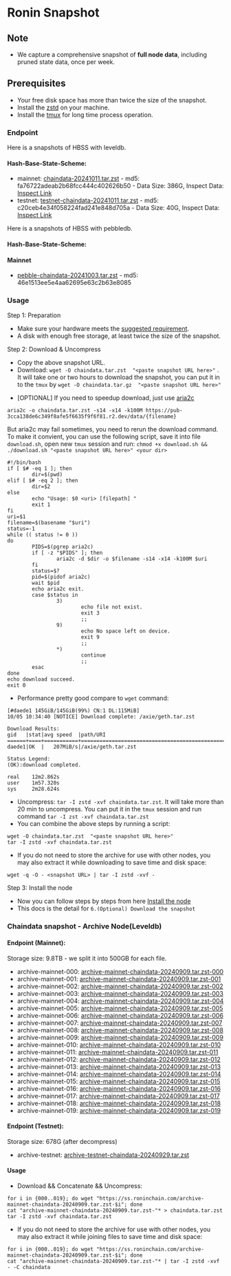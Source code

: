 # Ronin Snapshot

## Note
- We capture a comprehensive snapshot of **full node data**, including pruned state data, once per week.

## Prerequisites
- Your free disk space has more than twice the size of the snapshot.
- Install the [zstd](https://github.com/facebook/zstd) on your machine.
- Install the [tmux](https://github.com/tmux/tmux/wiki/Installing) for long time process operation.


### Endpoint

Here is a snapshots of HBSS with leveldb.

#### Hash-Base-State-Scheme:

- mainnet: [chaindata-20241011.tar.zst](https://pub-3cca138de6c349f8afe5f6635f9f6f81.r2.dev/data/chaindata-20241011.tar.zst) - md5: fa76722adeab2b68fcc444c402626b50 - Data Size: 386G, Inspect Data: [Inspect Link](https://pub-3cca138de6c349f8afe5f6635f9f6f81.r2.dev/data/inspect-data-20241011.txt)
- testnet: [testnet-chaindata-20241011.tar.zst](https://pub-3cca138de6c349f8afe5f6635f9f6f81.r2.dev/data/testnet-chaindata-20241011.tar.zst) - md5: c20ceb4e34f058224fad241e848d705a - Data Size: 40G, Inspect Data: [Inspect Link](https://pub-3cca138de6c349f8afe5f6635f9f6f81.r2.dev/data/testnet-inspect-data-20241011.txt)

Here is a snapshots of HBSS with pebbledb.

#### Hash-Base-State-Scheme:

#### Mainnet
- [pebble-chaindata-20241003.tar.zst](https://pub-3cca138de6c349f8afe5f6635f9f6f81.r2.dev/data/pebble-chaindata-20241003.tar.zst) - md5: 46e1513ee5e4aa62695e63c2b63e8085

### Usage

Step 1: Preparation
- Make sure your hardware meets the [suggested requirement](https://docs.roninchain.com/docs/node-operators/mainnet/non-validator#install-the-node).
- A disk with enough free storage, at least twice the size of the snapshot.

Step 2: Download & Uncompress
- Copy the above snapshot URL.
- Download:  `wget -O chaindata.tar.zst  "<paste snapshot URL here>"` . It will take one or two hours to download the snapshot, you can put it in to the `tmux` by `wget -O chaindata.tar.gz  "<paste snapshot URL here>"`


* [OPTIONAL] If you need to speedup download, just use [aria2c](https://github.com/aria2/aria2)
```
aria2c -o chaindata.tar.zst -s14 -x14 -k100M https://pub-3cca138de6c349f8afe5f6635f9f6f81.r2.dev/data/{filename}
```

But aria2c may fail sometimes, you need to rerun the download command. To make it convient, you can use the following script, save it into file `download.sh`, open new `tmux` session and run: `chmod +x download.sh && ./download.sh "<paste snapshot URL here>" <your dir>`
```
#!/bin/bash
if [ $# -eq 1 ]; then
        dir=$(pwd)
elif [ $# -eq 2 ]; then
        dir=$2
else
        echo "Usage: $0 <uri> [filepath] "
        exit 1
fi
uri=$1
filename=$(basename "$uri")
status=-1
while (( status != 0 ))
do
        PIDS=$(pgrep aria2c)
        if [ -z "$PIDS" ]; then
                aria2c -d $dir -o $filename -s14 -x14 -k100M $uri
        fi
        status=$?
        pid=$(pidof aria2c)
        wait $pid
        echo aria2c exit.
        case $status in
                3)
                        echo file not exist.
                        exit 3
                        ;;
                9)
                        echo No space left on device.
                        exit 9
                        ;;
                *)
                        continue
                        ;;
        esac
done
echo download succeed.
exit 0
```

- Performance pretty good compare to `wget` command:

```
[#daede1 145GiB/145GiB(99%) CN:1 DL:115MiB]
10/05 10:34:40 [NOTICE] Download complete: /axie/geth.tar.zst

Download Results:
gid   |stat|avg speed  |path/URI
======+====+===========+=======================================================
daede1|OK  |   207MiB/s|/axie/geth.tar.zst

Status Legend:
(OK):download completed.

real    12m2.862s
user    1m57.320s
sys     2m28.624s
```

- Uncompress: `tar -I zstd -xvf chaindata.tar.zst`. It will take more than 20 min to uncompress. You can put it in the `tmux` session and run command `tar -I zst -xvf chaindata.tar.zst`
- You can combine the above steps by running a script:

```
wget -O chaindata.tar.zst  "<paste snapshot URL here>"
tar -I zstd -xvf chaindata.tar.zst
```


- If you do not need to store the archive for use with other nodes, you may also extract it while downloading to save time and disk space:
```
wget -q -O - <snapshot URL> | tar -I zstd -xvf -
```


Step 3: Install the node
- Now you can follow steps by steps from here [Install the node ](https://docs.roninchain.com/docs/node-operators/mainnet/non-validator#install-the-node)
- This docs is the detail for `6.(Optional) Download the snapshot`


### Chaindata snapshot - Archive Node(Leveldb)
#### Endpoint (Mainnet):

Storage size: 9.8TB - we split it into 500GB for each file.

- archive-mainnet-000: [archive-mainnet-chaindata-20240909.tar.zst-000](https://ss.roninchain.com/archive-mainnet-chaindata-20240909.tar.zst-000)
- archive-mainnet-001: [archive-mainnet-chaindata-20240909.tar.zst-001](https://ss.roninchain.com/archive-mainnet-chaindata-20240909.tar.zst-001)
- archive-mainnet-002: [archive-mainnet-chaindata-20240909.tar.zst-002](https://ss.roninchain.com/archive-mainnet-chaindata-20240909.tar.zst-002)
- archive-mainnet-003: [archive-mainnet-chaindata-20240909.tar.zst-003](https://ss.roninchain.com/archive-mainnet-chaindata-20240909.tar.zst-003)
- archive-mainnet-004: [archive-mainnet-chaindata-20240909.tar.zst-004](https://ss.roninchain.com/archive-mainnet-chaindata-20240909.tar.zst-004)
- archive-mainnet-005: [archive-mainnet-chaindata-20240909.tar.zst-005](https://ss.roninchain.com/archive-mainnet-chaindata-20240909.tar.zst-005)
- archive-mainnet-006: [archive-mainnet-chaindata-20240909.tar.zst-006](https://ss.roninchain.com/archive-mainnet-chaindata-20240909.tar.zst-006)
- archive-mainnet-007: [archive-mainnet-chaindata-20240909.tar.zst-007](https://ss.roninchain.com/archive-mainnet-chaindata-20240909.tar.zst-007)
- archive-mainnet-008: [archive-mainnet-chaindata-20240909.tar.zst-008](https://ss.roninchain.com/archive-mainnet-chaindata-20240909.tar.zst-008)
- archive-mainnet-009: [archive-mainnet-chaindata-20240909.tar.zst-009](https://ss.roninchain.com/archive-mainnet-chaindata-20240909.tar.zst-009)
- archive-mainnet-010: [archive-mainnet-chaindata-20240909.tar.zst-010](https://ss.roninchain.com/archive-mainnet-chaindata-20240909.tar.zst-010)
- archive-mainnet-011: [archive-mainnet-chaindata-20240909.tar.zst-011](https://ss.roninchain.com/archive-mainnet-chaindata-20240909.tar.zst-011)
- archive-mainnet-012: [archive-mainnet-chaindata-20240909.tar.zst-012](https://ss.roninchain.com/archive-mainnet-chaindata-20240909.tar.zst-012)
- archive-mainnet-013: [archive-mainnet-chaindata-20240909.tar.zst-013](https://ss.roninchain.com/archive-mainnet-chaindata-20240909.tar.zst-013)
- archive-mainnet-014: [archive-mainnet-chaindata-20240909.tar.zst-014](https://ss.roninchain.com/archive-mainnet-chaindata-20240909.tar.zst-014)
- archive-mainnet-015: [archive-mainnet-chaindata-20240909.tar.zst-015](https://ss.roninchain.com/archive-mainnet-chaindata-20240909.tar.zst-015)
- archive-mainnet-016: [archive-mainnet-chaindata-20240909.tar.zst-016](https://ss.roninchain.com/archive-mainnet-chaindata-20240909.tar.zst-016)
- archive-mainnet-017: [archive-mainnet-chaindata-20240909.tar.zst-017](https://ss.roninchain.com/archive-mainnet-chaindata-20240909.tar.zst-017)
- archive-mainnet-018: [archive-mainnet-chaindata-20240909.tar.zst-018](https://ss.roninchain.com/archive-mainnet-chaindata-20240909.tar.zst-018)
- archive-mainnet-019: [archive-mainnet-chaindata-20240909.tar.zst-019](https://ss.roninchain.com/archive-mainnet-chaindata-20240909.tar.zst-019)

#### Endpoint (Testnet):

Storage size: 678G (after decompress)

- archive-testnet: [archive-testnet-chaindata-20240929.tar.zst](https://pub-3cca138de6c349f8afe5f6635f9f6f81.r2.dev/data/archive-testnet-chaindata-20240929.tar.zst)

#### Usage
- Download && Concatenate && Uncompress:

```shell
for i in {000..019}; do wget "https://ss.roninchain.com/archive-mainnet-chaindata-20240909.tar.zst-$i"; done
cat "archive-mainnet-chaindata-20240909.tar.zst-"* > chaindata.tar.zst
tar -I zstd -xvf chaindata.tar.zst
```

- If you do not need to store the archive for use with other nodes, you may also extract it while joining files to save time and disk space:

```shell
for i in {000..019}; do wget "https://ss.roninchain.com/archive-mainnet-chaindata-20240909.tar.zst-$i"; done
cat "archive-mainnet-chaindata-20240909.tar.zst-"* | tar -I zstd -xvf - -C chaindata
```
